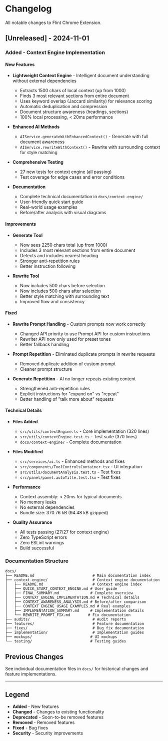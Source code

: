 # Changelog

All notable changes to Flint Chrome Extension.

## [Unreleased] - 2024-11-01

### Added - Context Engine Implementation

#### New Features
- **Lightweight Context Engine** - Intelligent document understanding without external dependencies
  - Extracts 1500 chars of local context (up from 1000)
  - Finds 3 most relevant sections from entire document
  - Uses keyword overlap (Jaccard similarity) for relevance scoring
  - Automatic deduplication and compression
  - Document structure awareness (headings, sections)
  - 100% local processing, < 20ms performance

- **Enhanced AI Methods**
  - `AIService.generateWithEnhancedContext()` - Generate with full document awareness
  - `AIService.rewriteWithContext()` - Rewrite with surrounding context for style matching

- **Comprehensive Testing**
  - 27 new tests for context engine (all passing)
  - Test coverage for edge cases and error conditions

- **Documentation**
  - Complete technical documentation in `docs/context-engine/`
  - User-friendly quick start guide
  - Real-world usage examples
  - Before/after analysis with visual diagrams

#### Improvements
- **Generate Tool**
  - Now sees 2250 chars total (up from 1000)
  - Includes 3 most relevant sections from entire document
  - Detects and includes nearest heading
  - Stronger anti-repetition rules
  - Better instruction following

- **Rewrite Tool**
  - Now includes 500 chars before selection
  - Now includes 500 chars after selection
  - Better style matching with surrounding text
  - Improved flow and consistency

#### Fixed
- **Rewrite Prompt Handling** - Custom prompts now work correctly
  - Changed API priority to use Prompt API for custom instructions
  - Rewriter API now only used for preset tones
  - Better fallback handling
  
- **Prompt Repetition** - Eliminated duplicate prompts in rewrite requests
  - Removed duplicate addition of custom prompt
  - Cleaner prompt structure

- **Generate Repetition** - AI no longer repeats existing content
  - Strengthened anti-repetition rules
  - Explicit instructions for "expand on" vs "repeat"
  - Better handling of "talk more about" requests

#### Technical Details
- **Files Added**
  - `src/utils/contextEngine.ts` - Core implementation (320 lines)
  - `src/utils/contextEngine.test.ts` - Test suite (370 lines)
  - `docs/context-engine/` - Complete documentation

- **Files Modified**
  - `src/services/ai.ts` - Enhanced methods and fixes
  - `src/components/ToolControlsContainer.tsx` - UI integration
  - `src/utils/documentAnalysis.test.ts` - Test fixes
  - `src/panel/panel.autoTitle.test.tsx` - Test fixes

- **Performance**
  - Context assembly: < 20ms for typical documents
  - No memory leaks
  - No external dependencies
  - Bundle size: 370.76 kB (94.48 kB gzipped)

- **Quality Assurance**
  - All tests passing (27/27 for context engine)
  - Zero TypeScript errors
  - Zero ESLint warnings
  - Build successful

### Documentation Structure
```
docs/
├── README.md                          # Main documentation index
├── context-engine/                    # Context engine documentation
│   ├── README.md                      # Context engine index
│   ├── QUICK_START_CONTEXT_ENGINE.md # User guide
│   ├── FINAL_SUMMARY.md              # Complete overview
│   ├── CONTEXT_ENGINE_IMPLEMENTATION.md # Technical details
│   ├── CONTEXT_AWARENESS_ANALYSIS.md # Before/after comparison
│   ├── CONTEXT_ENGINE_USAGE_EXAMPLES.md # Real examples
│   ├── IMPLEMENTATION_SUMMARY.md     # Implementation details
│   └── REWRITE_PROMPT_FIX.md        # Fix documentation
├── audits/                            # Audit reports
├── features/                          # Feature documentation
├── fixes/                             # Bug fix documentation
├── implementation/                    # Implementation guides
├── mockups/                          # UI mockups
└── testing/                          # Testing guides
```

## Previous Changes

See individual documentation files in `docs/` for historical changes and feature implementations.

---

## Legend

- **Added** - New features
- **Changed** - Changes to existing functionality
- **Deprecated** - Soon-to-be removed features
- **Removed** - Removed features
- **Fixed** - Bug fixes
- **Security** - Security improvements
